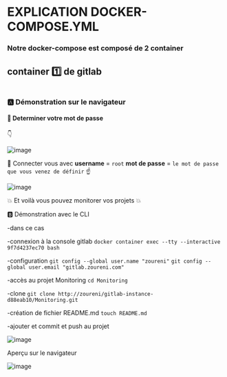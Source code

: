 # EXPLICATION DOCKER-COMPOSE.YML

### Notre docker-compose est composé de 2 container

## container :one: de gitlab

```

```
### :a: Démonstration sur le navigateur

#### :volcano: Determiner votre mot de passe

:point_down:

![image](images/mdp_gitlab.png)

:speech_balloon: Connecter vous avec **username** = `root` **mot de passe** = `le mot de passe que vous venez de définir` :point_up:

![image](images/login.png)

:boom: Et voilà vous pouvez monitorer vos projets :boom:

:b: Démonstration avec le CLI

-dans ce cas

   -connexion à la console gitlab `docker container exec --tty --interactive 9f7d4237ec70 bash`
   
   -configuration `git config --global user.name "zoureni"` `git config --global user.email "gitlab.zoureni.com"`
   
   -accès au projet Monitoring `cd Monitoring`
   
   -clone  `git clone http://zoureni/gitlab-instance-d88eab10/Monitoring.git`
   
   -création de fichier README.md `touch README.md`
   
   -ajouter et commit et push au projet

![image](images/projet.png)  
 
Aperçu sur le navigateur

![image](images/projet1.png) 

